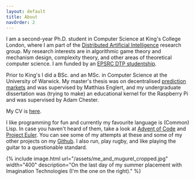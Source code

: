 ```yaml
---
layout: default
title: About
navOrder: 2
---
```


I am a second-year Ph.D. student in Computer Science at King's College London,
where I am part of the [Distributed Artificial Intelligence][DAI] research
group. My research interests are in algorithmic game theory and mechanism
design, complexity theory, and other areas of theoretical computer science. I
am funded by an [EPSRC DTP studentship][epsrc-dtp].

Prior to King's I did a BSc. and an MSc. in Computer Science at the University
of Warwick. My master's thesis was on decentralised [prediction
markets][prediction-markets] and was supervised by Matthias Englert, and my
undergraduate dissertation was (trying to make) an educational kernel for the
Raspberry Pi and was supervised by Adam Chester.

My CV is [here](/assets/thomas_archbold.pdf).

I like programming for fun and currently my favourite language is (Common)
Lisp. In case you haven't heard of them, take a look at [Advent of
Code][advent-of-code] and [Project Euler][project-euler]. You can see some of
my attempts at these and some of my other projects on my [Github][my-github]. I
also run, play rugby, and like playing the guitar to a questionable standard.

{% 
	include image.html
	url="/assets/me_and_mugurel_cropped.jpg"
	width="400"
	description="On the last day of my summer placement with Imagination
	Technologies (I'm the one on the right)."
%}

[DAI]: https://www.kcl.ac.uk/research/dai
[epsrc-dtp]: https://epsrc.ukri.org/skills/students/dta/
[prediction-markets]: https://en.wikipedia.org/wiki/Prediction_market
[my-github]: https://github.com/wombathead

[coventry]: https://coventry2021.co.uk/
[ICUR]: https://www.icurportal.com/
[imgtec]: https://www.imaginationtech.com/
[project-euler]: https://projecteuler.net/
[advent-of-code]: https://adventofcode.com/
[common-lisp]: https://common-lisp.net/
